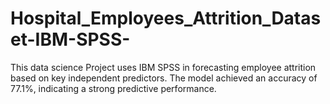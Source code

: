 # Hospital_Employees_Attrition_Dataset-IBM-SPSS-
This data science Project uses IBM SPSS in forecasting employee attrition based on key independent predictors. The model achieved an accuracy of 77.1%, indicating a strong predictive performance.
